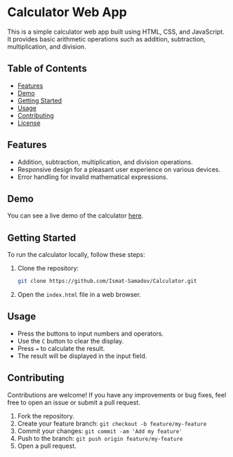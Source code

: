 # Calculator Web App

This is a simple calculator web app built using HTML, CSS, and JavaScript. It provides basic arithmetic operations such as addition, subtraction, multiplication, and division.

## Table of Contents
- [Features](#features)
- [Demo](#demo)
- [Getting Started](#getting-started)
- [Usage](#usage)
- [Contributing](#contributing)
- [License](#license)

## Features

- Addition, subtraction, multiplication, and division operations.
- Responsive design for a pleasant user experience on various devices.
- Error handling for invalid mathematical expressions.

## Demo

You can see a live demo of the calculator [here](https://ismat-samadov.github.io/Calculator/).

## Getting Started

To run the calculator locally, follow these steps:

1. Clone the repository:

    ```bash
    git clone https://github.com/Ismat-Samadov/Calculator.git
    ```

2. Open the `index.html` file in a web browser.

## Usage

- Press the buttons to input numbers and operators.
- Use the `C` button to clear the display.
- Press `=` to calculate the result.
- The result will be displayed in the input field.

## Contributing

Contributions are welcome! If you have any improvements or bug fixes, feel free to open an issue or submit a pull request.

1. Fork the repository.
2. Create your feature branch: `git checkout -b feature/my-feature`
3. Commit your changes: `git commit -am 'Add my feature'`
4. Push to the branch: `git push origin feature/my-feature`
5. Open a pull request.
